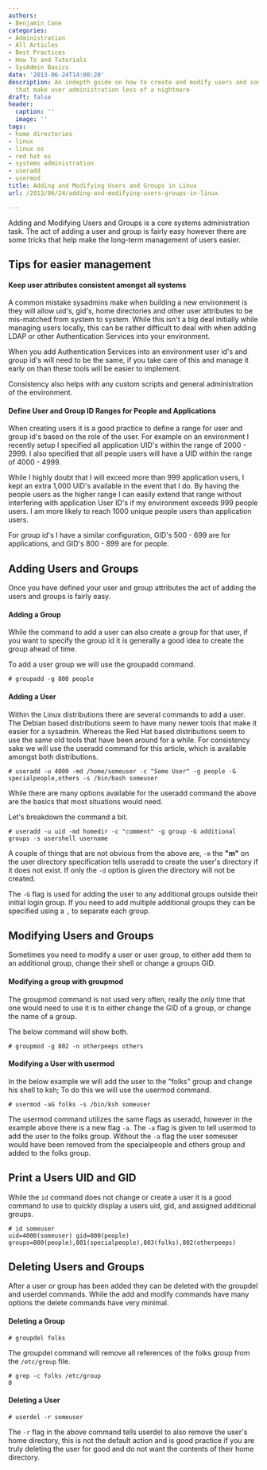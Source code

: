 ```yaml
---
authors:
- Benjamin Cane
categories:
- Administration
- All Articles
- Best Practices
- How To and Tutorials
- SysAdmin Basics
date: '2013-06-24T14:00:20'
description: An indepth guide on how to create and modify users and some simple tips
  that make user administration less of a nightmare
draft: false
header:
  caption: ''
  image: ''
tags:
- home directories
- linux
- linux os
- red hat os
- systems administration
- useradd
- usermod
title: Adding and Modifying Users and Groups in Linux
url: /2013/06/24/adding-and-modifying-users-groups-in-linux

---
```


Adding and Modifying Users and Groups is a core systems administration task. The act of adding a user and group is fairly easy however there are some tricks that help make the long-term management of users easier.

## Tips for easier management

#### Keep user attributes consistent amongst all systems

A common mistake sysadmins make when building a new environment is they will allow uid's, gid's, home directories and other user attributes to be mis-matched from system to system. While this isn't a big deal initially while managing users locally, this can be rather difficult to deal with when adding LDAP or other Authentication Services into your environment.

When you add Authentication Services into an environment user id's and group id's will need to be the same, if you take care of this and manage it early on than these tools will be easier to implement.

Consistency also helps with any custom scripts and general administration of the environment.

#### Define User and Group ID Ranges for People and Applications

When creating users it is a good practice to define a range for user and group id's based on the role of the user. For example on an environment I recently setup I specified all application UID's within the range of 2000 - 2999. I also specified that all people users will have a UID within the range of 4000 - 4999.

While I highly doubt that I will exceed more than 999 application users, I kept an extra 1,000 UID's available in the event that I do. By having the people users as the higher range I can easily extend that range without interfering with application User ID's if my environment exceeds 999 people users. I am more likely to reach 1000 unique people users than application users.

For group id's I have a similar configuration, GID's 500 - 699 are for applications, and GID's 800 - 899 are for people.

## Adding Users and Groups

Once you have defined your user and group attributes the act of adding the users and groups is fairly easy.

#### Adding a Group

While the command to add a user can also create a group for that user, if you want to specify the group id it is generally a good idea to create the group ahead of time.

To add a user group we will use the groupadd command.

    # groupadd -g 800 people

#### Adding a User

Within the Linux distributions there are several commands to add a user. The Debian based distributions seem to have many newer tools that make it easier for a sysadmin. Whereas the Red Hat based distributions seem to use the same old tools that have been around for a while. For consistency sake we will use the useradd command for this article, which is available amongst both distributions.

    # useradd -u 4000 -md /home/someuser -c "Some User" -g people -G specialpeople,others -s /bin/bash someuser

While there are many options available for the useradd command the above are the basics that most situations would need.

Let's breakdown the command a bit.

    # useradd -u uid -md homedir -c "comment" -g group -G additional groups -s usershell username

A couple of things that are not obvious from the above are, `-m` the **"m"** on the user directory specification tells useradd to create the user's directory if it does not exist. If only the `-d` option is given the directory will not be created.

The `-G` flag is used for adding the user to any additional groups outside their initial login group. If you need to add multiple additional groups they can be specified using a `,` to separate each group.

## Modifying Users and Groups

Sometimes you need to modify a user or user group, to either add them to an additional group, change their shell or change a groups GID.

#### Modifying a group with groupmod

The groupmod command is not used very often, really the only time that one would need to use it is to either change the GID of a group, or change the name of a group.

The below command will show both.

    # groupmod -g 802 -n otherpeeps others

#### Modifying a User with usermod

In the below example we will add the user to the "folks" group and change his shell to ksh; To do this we will use the usermod command.

    # usermod -aG folks -s /bin/ksh someuser

The usermod command utilizes the same flags as useradd, however in the example above there is a new flag `-a`. The `-a` flag is given to tell usermod to add the user to the folks group. Without the `-a` flag the user someuser would have been removed from the specialpeople and others group and added to the folks group.

## Print a Users UID and GID

While the `id` command does not change or create a user it is a good command to use to quickly display a users uid, gid, and assigned additional groups.

    # id someuser
    uid=4000(someuser) gid=800(people) groups=800(people),801(specialpeople),803(folks),802(otherpeeps)

## Deleting Users and Groups

After a user or group has been added they can be deleted with the groupdel and userdel commands. While the add and modify commands have many options the delete commands have very minimal.

#### Deleting a Group

    # groupdel folks

The groupdel command will remove all references of the folks group from the `/etc/group` file.

    # grep -c folks /etc/group
    0

#### Deleting a User

    # userdel -r someuser

The `-r` flag in the above command tells userdel to also remove the user's home directory, this is not the default action and is good practice if you are truly deleting the user for good and do not want the contents of their home directory.
